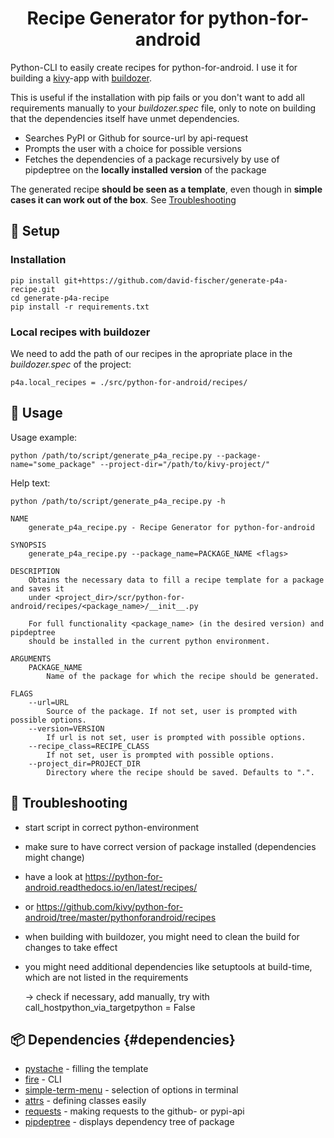 <h1 align="center">Recipe Generator for python-for-android</h1>

Python-CLI to easily create recipes for python-for-android. I use it for building a [kivy](https://kivy.org/#home)-app with [buildozer](https://buildozer.readthedocs.io/en/latest/).

This is useful if the installation with pip fails or you don't want to add all requirements manually to your *buildozer.spec* file, only to note on building that the dependencies itself have unmet dependencies.

* Searches PyPI or Github for source-url by api-request
* Prompts the user with a choice for possible versions
* Fetches the dependencies of a package recursively by use of pipdeptree on the **locally installed version** of the package

The generated recipe **should be seen as a template**, even though in **simple cases it can work out of the box**. See [Troubleshooting][#troubleshooting]

## 🔧 Setup

### Installation

```
pip install git+https://github.com/david-fischer/generate-p4a-recipe.git
cd generate-p4a-recipe
pip install -r requirements.txt
```

### Local recipes with buildozer

We need to add the path of our recipes in the apropriate place in the *buildozer.spec* of the project:

```
p4a.local_recipes = ./src/python-for-android/recipes/
```

## 🎈 Usage

Usage example:

```
python /path/to/script/generate_p4a_recipe.py --package-name="some_package" --project-dir="/path/to/kivy-project/"
```

Help text:

```
python /path/to/script/generate_p4a_recipe.py -h

NAME
    generate_p4a_recipe.py - Recipe Generator for python-for-android

SYNOPSIS
    generate_p4a_recipe.py --package_name=PACKAGE_NAME <flags>

DESCRIPTION
    Obtains the necessary data to fill a recipe template for a package and saves it
    under <project_dir>/scr/python-for-android/recipes/<package_name>/__init__.py

    For full functionality <package_name> (in the desired version) and pipdeptree
    should be installed in the current python environment.

ARGUMENTS
    PACKAGE_NAME
        Name of the package for which the recipe should be generated.

FLAGS
    --url=URL
        Source of the package. If not set, user is prompted with possible options.
    --version=VERSION
        If url is not set, user is prompted with possible options.
    --recipe_class=RECIPE_CLASS
        If not set, user is prompted with possible options.
    --project_dir=PROJECT_DIR
        Directory where the recipe should be saved. Defaults to ".".
```

## :microscope: Troubleshooting

* start script in correct python-environment

* make sure to have correct version of package installed (dependencies might change)

* have a look at https://python-for-android.readthedocs.io/en/latest/recipes/

* or https://github.com/kivy/python-for-android/tree/master/pythonforandroid/recipes

* when building with buildozer, you might need to clean the build for changes to take effect

* you might need additional dependencies like setuptools at build-time, which are not listed in the requirements

  -> check if necessary, add manually, try with call_hostpython_via_targetpython = False

## :package: Dependencies {#dependencies}

* [pystache](https://github.com/defunkt/pystache) - filling the template
* [fire](https://github.com/google/python-fire) - CLI
* [simple-term-menu](https://github.com/IngoHeimbach/simple-term-menu) - selection of options in terminal
* [attrs](https://www.attrs.org/en/stable/) - defining classes easily
* [requests](https://requests.readthedocs.io/en/master/) - making requests to the github- or pypi-api
* [pipdeptree](https://github.com/naiquevin/pipdeptree) - displays dependency tree of package

[#troubleshooting]: #microscope-troubleshooting
